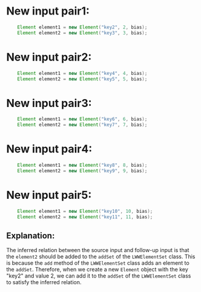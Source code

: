 # New input pair1:
```java
    Element element1 = new Element("key2", 2, bias);
    Element element2 = new Element("key3", 3, bias);
```

# New input pair2:
```java
    Element element1 = new Element("key4", 4, bias);
    Element element2 = new Element("key5", 5, bias);
```

# New input pair3:
```java
    Element element1 = new Element("key6", 6, bias);
    Element element2 = new Element("key7", 7, bias);
```

# New input pair4:
```java
    Element element1 = new Element("key8", 8, bias);
    Element element2 = new Element("key9", 9, bias);
```

# New input pair5:
```java
    Element element1 = new Element("key10", 10, bias);
    Element element2 = new Element("key11", 11, bias);
```
## Explanation:
The inferred relation between the source input and follow-up input is that the `element2` should be added to the `addSet` of the `LWWElementSet` class. This is because the `add` method of the `LWWElementSet` class adds an element to the `addSet`. Therefore, when we create a new `Element` object with the key "key2" and value 2, we can add it to the `addSet` of the `LWWElementSet` class to satisfy the inferred relation.
